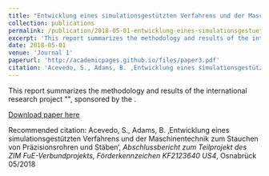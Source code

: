 ```yaml
---
title: "Entwicklung eines simulationsgestützten Verfahrens und der Maschinentechnik zum Stauchen von Präzisionsrohren und Stäben"
collection: publications
permalink: /publication/2018-05-01-entwicklung-eines-simulationsgestuetzten-verfahrens-und-der-maschinentechnik-zum-stauchen-von-praezisionsrohren-und-staeben
excerpt: 'This report summarizes the methodology and results of the international research project.'
date: 2018-05-01
venue: 'Journal 1'
paperurl: 'http://academicpages.github.io/files/paper3.pdf'
citation: 'Acevedo, S., Adams, B. ‚Entwicklung eines simulationsgestützten Verfahrens und der Maschinentechnik zum Stauchen von Präzisionsrohren und Stäben‘, <i>Abschlussbericht zum Teilprojekt des ZIM FuE-Verbundprojekts, Förderkennzeichen KF2123640 US4</i>, Osnabrück 05/2018'
---
```

This report summarizes the methodology and results of the international research project "", sponsored by the .

[Download paper here](http://academicpages.github.io/files/paper3.pdf)

Recommended citation: Acevedo, S., Adams, B. ‚Entwicklung eines simulationsgestützten Verfahrens und der Maschinentechnik zum Stauchen von Präzisionsrohren und Stäben‘, <i>Abschlussbericht zum Teilprojekt des ZIM FuE-Verbundprojekts, Förderkennzeichen KF2123640 US4</i>, Osnabrück 05/2018

